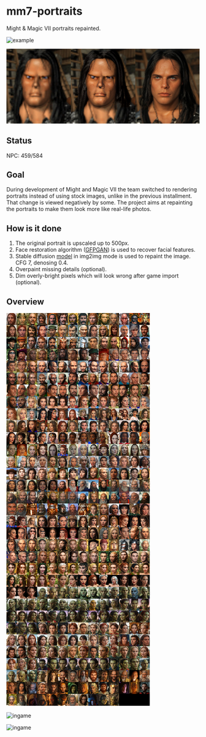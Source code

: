 # mm7-portraits
Might &amp; Magic VII portraits repainted.

![example](example.jpg)

![example](example2.jpg)

## Status

NPC: 459/584

## Goal

During development of Might and Magic VII the team switched to rendering portraits instead of using stock images, unlike in the previous installment.
That change is viewed negatively by some. The project aims at repainting the portraits to make them look more like real-life photos.

## How is it done

1. The original portrait is upscaled up to 500px.
2. Face restoration algorithm ([GFPGAN](https://github.com/TencentARC/GFPGAN)) is used to recover facial features.
3. Stable diffusion [model](https://civitai.com/models/372465/pony-realism) in img2img mode is used to repaint the image. CFG 7, denosing 0.4.
4. Overpaint missing details (optional).
5. Dim overly-bright pixels which will look wrong after game import (optional).

## Overview

![overview](overview_v08.jpg)

![ingame](ingame1.jpg)

![ingame](ingame2.jpg)
